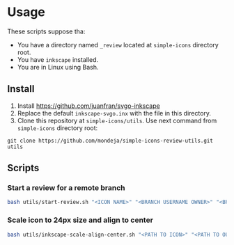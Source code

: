 # Usage

These scripts suppose tha:

- You have a directory named `_review` located at `simple-icons` directory root.
- You have `inkscape` installed.
- You are in Linux using Bash.

## Install

1. Install https://github.com/juanfran/svgo-inkscape
2. Replace the default `inkscape-svgo.inx` with the file in this directory.
3. Clone this repository at `simple-icons/utils`. Use next command from
 `simple-icons` directory root:
```
git clone https://github.com/mondeja/simple-icons-review-utils.git utils
```

## Scripts
### Start a review for a remote branch

```bash
bash utils/start-review.sh "<ICON NAME>" "<BRANCH USERNAME OWNER>" "<BRANCH NAME>"
```

### Scale icon to 24px size and align to center

```bash
bash utils/inkscape-scale-align-center.sh "<PATH TO ICON>" "<PATH TO OUTPUT>" 
```

